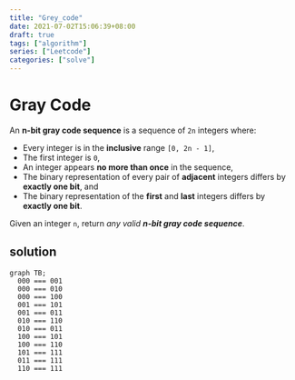 ```yaml
---
title: "Grey_code"
date: 2021-07-02T15:06:39+08:00
draft: true
tags: ["algorithm"]
series: ["Leetcode"]
categories: ["solve"]
---
```


# Gray Code

An **n-bit gray code sequence** is a sequence of `2n` integers where:

- Every integer is in the **inclusive** range `[0, 2n - 1]`,
- The first integer is `0`,
- An integer appears **no more than once** in the sequence,
- The binary representation of every pair of **adjacent** integers differs by **exactly one bit**, and
- The binary representation of the **first** and **last** integers differs by **exactly one bit**.

Given an integer `n`, return *any valid **n-bit gray code sequence***.



## solution

```mermaid
graph TB;
  000 === 001
  000 === 010
  000 === 100
  001 === 101
  001 === 011
  010 === 110
  010 === 011
  100 === 101 
  100 === 110
  101 === 111
  011 === 111
  110 === 111
```